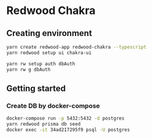 # Redwood Chakra

## Creating environment

```sh
yarn create redwood-app redwood-chakra --typescript
yarn redwood setup ui chakra-ui

yarn rw setup auth dbAuth
yarn rw g dbAuth
```

## Getting started

### Create DB by docker-compose
```sh
docker-compose run -p 5432:5432 -d postgres
yarn redwood prisma db seed
docker exec -it 34ad217295f9 psql -U postgres
```